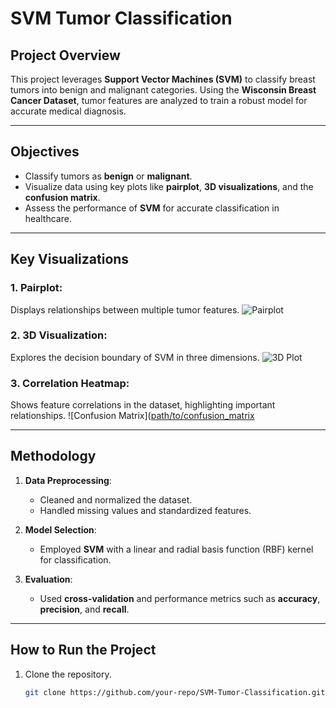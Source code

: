 # **SVM Tumor Classification**

## **Project Overview**
This project leverages **Support Vector Machines (SVM)** to classify breast tumors into benign and malignant categories. Using the **Wisconsin Breast Cancer Dataset**,  tumor features are analyzed to train a robust model for accurate medical diagnosis.

---

## **Objectives**
- Classify tumors as **benign** or **malignant**.
- Visualize data using key plots like **pairplot**, **3D visualizations**, and the **confusion matrix**.
- Assess the performance of **SVM** for accurate classification in healthcare.

---

## **Key Visualizations**

### 1. **Pairplot**: 
Displays relationships between multiple tumor features.
![Pairplot]([https://github.com/Statninja/SVM-Classification-of-Bening-Malign-Tumors/blob/main/output_11_0.png])

### 2. **3D Visualization**:
Explores the decision boundary of SVM in three dimensions.
![3D Plot]([path/to/3d_plot.png](https://github.com/Statninja/SVM-Classification-of-Bening-Malign-Tumors/blob/main/SVM%203D.png))

### 3. **Correlation Heatmap**:
Shows feature correlations in the dataset, highlighting important relationships.
![Confusion Matrix]([path/to/confusion_matrix](https://github.com/Statninja/SVM-Classification-of-Bening-Malign-Tumors/blob/main/output_13_0.png)

---

## **Methodology**
1. **Data Preprocessing**:
   - Cleaned and normalized the dataset.
   - Handled missing values and standardized features.

2. **Model Selection**:
   - Employed **SVM** with a linear and radial basis function (RBF) kernel for classification.

3. **Evaluation**:
   - Used **cross-validation** and performance metrics such as **accuracy**, **precision**, and **recall**.

---

## **How to Run the Project**
1. Clone the repository.
   ```bash
   git clone https://github.com/your-repo/SVM-Tumor-Classification.git
